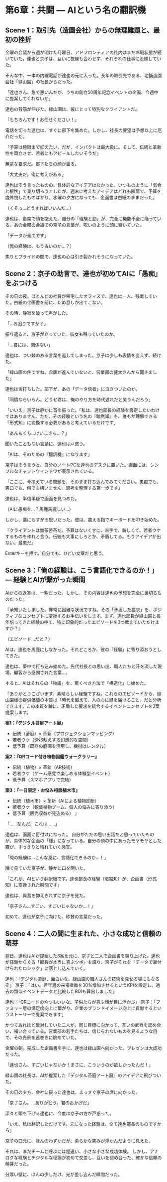 # 第6章：共闘 ― AIという名の翻訳機

## Scene 1：取引先（造園会社）からの無理難題と、最初の挫折

金曜の会議から週が明けた月曜日、アドフロンティアの社内はまだ冷戦状態が続いていた。達也と京子は、互いに視線も合わせず、それぞれの仕事に没頭していた。

そんな中、一本の内線電話が達也の元に入った。長年の取引先である、老舗造園会社「緑山園」の社長からだった。

「達也さん、急で悪いんだが、うちの創立50周年記念イベントの企画、今週中に提案してくれないか」

達也の背筋が伸びた。緑山園は、彼にとって特別なクライアントだ。

「もちろんです！お任せください！」

電話を切った達也は、すぐに部下を集めた。しかし、社長の要望は予想以上に厄介だった。

「予算は極限まで抑えたい。だが、インパクトは最大級に。そして、伝統と革新性を両立させ、若者にもアピールしたいそうだ」

無茶な要求だ。部下たちの顔が曇る。

「大丈夫だ。俺に考えがある」

達也はそう言ったものの、具体的なアイデアはなかった。いつものように「気合と根性」で乗り切ろうとしたが、週末に考えたアイデアはどれも陳腐で、予算を度外視したものばかり。水曜の夕方になっても、企画書は白紙のままだった。

（くそっ…どうすればいいんだ…）

達也は、自席で頭を抱えた。自分の「経験と勘」が、完全に機能不全に陥っている。あの金曜の会議での京子の言葉が、呪いのように頭に響いていた。

「データが全てです」

（俺の経験は、もう古いのか…？）

焦りとプライドの間で、達也の心は引き裂かれそうになっていた。

## Scene 2：京子の助言で、達也が初めてAIに「愚痴」をぶつける

その日の夜。ほとんどの社員が帰宅したオフィスで、達也は一人、残業していた。白紙の企画書を前に、ため息しか出てこない。

その時、静寂を破って声がした。

「…お困りですか？」

振り返ると、京子が立っていた。彼女も残っていたのか。

「…君には、関係ない」

達也は、つい棘のある言葉を返してしまった。京子は少しも表情を変えず、続けた。

「緑山園の件ですね。企画が進んでいないと、営業部の健太さんから聞きました」

達也は舌打ちした。部下が、あの「データ信者」に泣きついたのか。

「同情ならいらん。どうせ君は、俺のやり方を時代遅れだと笑うんだろう」

「いいえ」京子は静かに首を振った。「私は、達也部長の経験を否定したいわけではありません。ただ、その経験という名の『暗黙知』を、誰もが理解できる『形式知』に変換する必要があると考えているだけです」

「あんもくち…けいしきち…？」

聞いたこともない言葉に、達也は戸惑う。

「AIは、そのための『翻訳機』になります」

京子はそう言うと、自分のノートPCを達也のデスクに置いた。画面には、シンプルなチャットウィンドウが表示されている。

「ここに、今抱えている問題を、そのまま打ち込んでみてください。愚痴でも、悪口でも、何でも構いません。思考を整理する第一歩です」

達也は、半信半疑で画面を見つめた。

（AIに愚痴を…？馬鹿馬鹿しい…）

しかし、藁にもすがる思いだった。彼は、震える指でキーボードを叩き始めた。

『クライアントは無茶苦茶だ。予算はないくせに、派手で、新しくて、若者ウケするものを作れと言う。伝統も大事にしろとか、矛盾してる。もうアイデアが出ない。最悪だ』

Enterキーを押す。自分でも、ひどい文章だと思う。

## Scene 3：「俺の経験は、こう言語化できるのか！」― 経験とAIが繋がった瞬間

AIからの返答は、一瞬だった。しかし、その内容は達也の予想を完全に裏切るものだった。

『承知いたしました。非常に困難な状況ですね。その「矛盾した要求」を、ポジティブなコンセプトに変換するお手伝いをします。まず、達也部長が緑山園と長年培ってきた経験の中で、特に印象的だったエピソードを3つ教えていただけますか？』

（エピソード…だと？）

AIは、達也を馬鹿にしなかった。それどころか、彼の「経験」に寄り添おうとしてきた。

達也は、夢中で打ち込み始めた。先代社長との思い出、職人たちと汗を流した現場、顧客から感謝された言葉…。

すると、AIはそれらの「物語」を、驚くべき方法で「構造化」し始めた。

『ありがとうございます。素晴らしい経験ですね。これらのエピソードから、緑山園様の提供価値の本質は「時代を超えて、人の心に緑を届けること」だと分析できます。この本質を軸に、矛盾した要求を統合するイベントコンセプトを3案提案します。

**案1：『デジタル苔庭アート展』**
- 伝統（苔庭）× 革新（プロジェクションマッピング）
- 若者ウケ（SNS映えする幻想的な空間）
- 低予算（既存の庭園を活用し、機材はレンタル）

**案2：『QRコード付き植物図鑑ウォークラリー』**
- 伝統（植物）× 革新（AR技術）
- 若者ウケ（ゲーム感覚で楽しめる体験型イベント）
- 低予算（スマホアプリで完結）

**案3：『一日限定・お悩み相談植木市』**
- 伝統（植木市）× 革新（AIによる植物診断）
- 若者ウケ（観葉植物ブーム、個人の悩みに寄り添う）
- 低予算（販売収益が見込める）
』

「……なんだ、これは……」

達也は、画面に釘付けになった。
自分がただの思い出話だと思っていたものが、具体的な企画の「種」になっている。自分の頭の中にあったモヤモヤとした霧が、すっきりと晴れていく感覚。

「俺の経験は…こんな風に、言語化できるのか…！」

隣で見ていた京子が、静かに口を開いた。

「これが、AIという翻訳機です。達也部長の経験（暗黙知）が、企画書（形式知）に変換された瞬間です」

達也は、興奮を抑えきれずに京子を見た。

「京子さん…すごい、すごいじゃないか…！」

初めて、達也が京子に向けた、称賛の言葉だった。

## Scene 4：二人の間に生まれた、小さな成功と信頼の萌芽

翌日、達也はAIが提案した3案を元に、京子と二人で企画書を練り上げた。達也が経験からくる「顧客が本当に喜ぶツボ」を語り、京子がそれを「データで裏付けられたロジック」に落とし込んでいく。

達也：「デジタル苔庭、面白いな。緑山園の職人さんの技術を見せる場にもなるぞ」
京子：「はい。若年層の来場者数を30%増加させるというKPIを設定し、過去の類似イベントデータと比較したROIも算出しました」

達也：「QRコードのやつもいいな。子供たちが喜ぶ顔が目に浮かぶ」
京子：「ファミリー層の満足度向上に繋がり、企業のブランドイメージ向上に貢献するというストーリーで提案できます」

かつてあれほど敵対していた二人が、同じ目標に向かって、互いの武器を認め合い、補い合っている。営業部の若手たちは、信じられないものを見るような目で、その光景を遠巻きに眺めていた。

金曜の朝。完成した企画書を手に、達也は緑山園へ向かった。プレゼンは大成功だった。

「達也さん、すごいじゃないか！まさに、こういうのが欲しかったんだ！」

緑山園の社長は、AIが提案した『デジタル苔庭アート展』のアイデアに飛びついた。

その日の夕方、会社に戻った達也は、まっすぐ京子の席に向かった。

「京子さん。…ありがとう。君のおかげだ」

深々と頭を下げる達也に、今度は京子の方が戸惑った。

「いえ、私は翻訳しただけです。元になった経験は、全て達也部長のものですから」

京子の口元に、ほんのわずかだが、柔らかな笑みが浮かんだように見えた。

それは、まだチームと呼ぶには程遠い、小さな小さな成功体験。
しかし、アナログな経験とデジタルな理論が初めて交差し、互いを認め合った、確かな信頼の萌芽だった。

分厚い壁に、ほんの少しだけ、光が差し込んだ瞬間だった。
